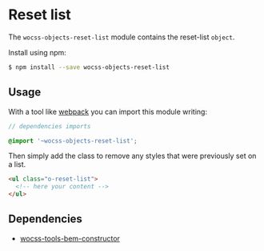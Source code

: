 # Reset list

The `wocss-objects-reset-list` module contains the reset-list `object`.

Install using npm:

```sh
$ npm install --save wocss-objects-reset-list
```

## Usage

With a tool like [webpack](https://webpack.github.io/) you can import this module writing:

```scss
// dependencies imports

@import '~wocss-objects-reset-list';
```

Then simply add the class to remove any styles that were previously set on a list.

```html
<ul class="o-reset-list">
  <!-- here your content -->
</ul>
```

## Dependencies

* [wocss-tools-bem-constructor](https://github.com/wocss/tools.bem-constructor)

